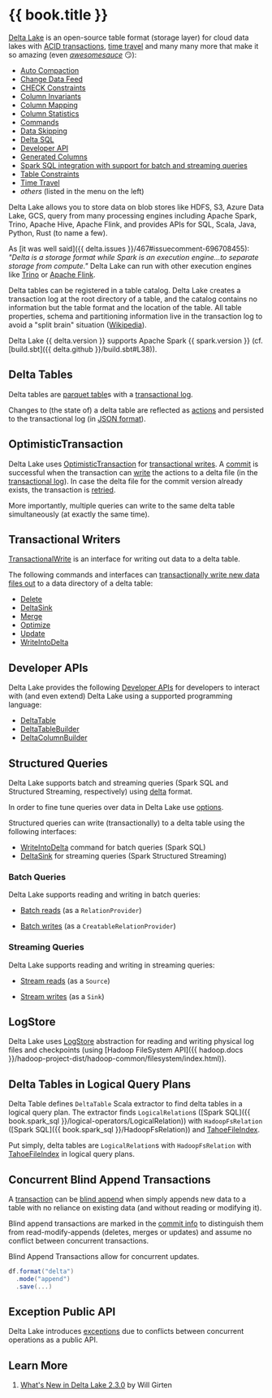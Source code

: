 # {{ book.title }}

[Delta Lake](https://delta.io/) is an open-source table format (storage layer) for cloud data lakes with [ACID transactions](../OptimisticTransaction.md), [time travel](../time-travel/index.md) and many many more that make it so amazing (even _[awesomesauce](https://dictionary.cambridge.org/dictionary/english/awesomesauce)_ 😏):

* [Auto Compaction](../auto-compaction/index.md)
* [Change Data Feed](../change-data-feed/index.md)
* [CHECK Constraints](../check-constraints/index.md)
* [Column Invariants](../column-invariants/index.md)
* [Column Mapping](../column-mapping/index.md)
* [Column Statistics](../column-statistics/index.md)
* [Commands](../commands/index.md)
* [Data Skipping](../data-skipping/index.md)
* [Delta SQL](../sql/index.md)
* [Developer API](../DeltaTable.md)
* [Generated Columns](../generated-columns/index.md)
* [Spark SQL integration with support for batch and streaming queries](../spark-connector/DeltaDataSource.md)
* [Table Constraints](../constraints/index.md)
* [Time Travel](../time-travel/index.md)
* _others_ (listed in the menu on the left)

Delta Lake allows you to store data on blob stores like HDFS, S3, Azure Data Lake, GCS, query from many processing engines including Apache Spark, Trino, Apache Hive, Apache Flink, and provides APIs for SQL, Scala, Java, Python, Rust (to name a few).

As [it was well said]({{ delta.issues }}/467#issuecomment-696708455): _"Delta is a storage format while Spark is an execution engine...to separate storage from compute."_
Delta Lake can run with other execution engines like [Trino](https://trino.io/docs/current/connector/delta-lake.html) or [Apache Flink](https://github.com/delta-io/connectors/tree/master/flink).

Delta tables can be registered in a table catalog. Delta Lake creates a transaction log at the root directory of a table, and the catalog contains no information but the table format and the location of the table. All table properties, schema and partitioning information live in the transaction log to avoid a "split brain" situation ([Wikipedia](https://en.wikipedia.org/wiki/Split-brain_(computing))).

Delta Lake {{ delta.version }} supports Apache Spark {{ spark.version }} (cf. [build.sbt]({{ delta.github }}/build.sbt#L38)).

## Delta Tables

Delta tables are [parquet table](../DeltaFileFormat.md#fileFormat)s with a [transactional log](../DeltaLog.md).

Changes to (the state of) a delta table are reflected as [actions](../Action.md) and persisted to the transactional log (in [JSON format](../Action.md#json)).

## OptimisticTransaction

Delta Lake uses [OptimisticTransaction](../OptimisticTransaction.md) for [transactional writes](../TransactionalWrite.md). A [commit](../OptimisticTransactionImpl.md#commit) is successful when the transaction can [write](../OptimisticTransactionImpl.md#doCommit-write) the actions to a delta file (in the [transactional log](../DeltaLog.md)). In case the delta file for the commit version already exists, the transaction is [retried](../OptimisticTransactionImpl.md#checkAndRetry).

More importantly, multiple queries can write to the same delta table simultaneously (at exactly the same time).

## Transactional Writers

[TransactionalWrite](../TransactionalWrite.md) is an interface for writing out data to a delta table.

The following commands and interfaces can [transactionally write new data files out](../TransactionalWrite.md#writeFiles-usage) to a data directory of a delta table:

* [Delete](../commands/delete/index.md)
* [DeltaSink](../spark-connector/DeltaSink.md#addBatch)
* [Merge](../commands/merge/index.md)
* [Optimize](../commands/optimize/index.md)
* [Update](../commands/update/index.md)
* [WriteIntoDelta](../commands/WriteIntoDelta.md)

## Developer APIs

Delta Lake provides the following [Developer APIs](../developer-api.md) for developers to interact with (and even extend) Delta Lake using a supported programming language:

* [DeltaTable](../DeltaTable.md)
* [DeltaTableBuilder](../DeltaTableBuilder.md)
* [DeltaColumnBuilder](../DeltaColumnBuilder.md)

## Structured Queries

Delta Lake supports batch and streaming queries (Spark SQL and Structured Streaming, respectively) using [delta](../spark-connector/DeltaDataSource.md#DataSourceRegister) format.

In order to fine tune queries over data in Delta Lake use [options](../spark-connector/options.md).

Structured queries can write (transactionally) to a delta table using the following interfaces:

* [WriteIntoDelta](../commands/WriteIntoDelta.md) command for batch queries (Spark SQL)
* [DeltaSink](../spark-connector/DeltaSink.md) for streaming queries (Spark Structured Streaming)

### Batch Queries

Delta Lake supports reading and writing in batch queries:

* [Batch reads](../spark-connector/DeltaDataSource.md#RelationProvider) (as a `RelationProvider`)

* [Batch writes](../spark-connector/DeltaDataSource.md#CreatableRelationProvider) (as a `CreatableRelationProvider`)

### Streaming Queries

Delta Lake supports reading and writing in streaming queries:

* [Stream reads](../spark-connector/DeltaDataSource.md#StreamSourceProvider) (as a `Source`)

* [Stream writes](../spark-connector/DeltaDataSource.md#StreamSinkProvider) (as a `Sink`)

## LogStore

Delta Lake uses [LogStore](../storage/LogStore.md) abstraction for reading and writing physical log files and checkpoints (using [Hadoop FileSystem API]({{ hadoop.docs }}/hadoop-project-dist/hadoop-common/filesystem/index.html)).

## Delta Tables in Logical Query Plans

Delta Table defines `DeltaTable` Scala extractor to find delta tables in a logical query plan. The extractor finds `LogicalRelation`s ([Spark SQL]({{ book.spark_sql }}/logical-operators/LogicalRelation)) with `HadoopFsRelation` ([Spark SQL]({{ book.spark_sql }}/HadoopFsRelation)) and [TahoeFileIndex](../TahoeFileIndex.md).

Put simply, delta tables are `LogicalRelation`s with `HadoopFsRelation` with [TahoeFileIndex](../TahoeFileIndex.md) in logical query plans.

## Concurrent Blind Append Transactions

A [transaction](../OptimisticTransaction.md) can be [blind append](../OptimisticTransactionImpl.md#commit-isBlindAppend) when simply appends new data to a table with no reliance on existing data (and without reading or modifying it).

Blind append transactions are marked in the [commit info](../CommitInfo.md#isBlindAppend) to distinguish them from read-modify-appends (deletes, merges or updates) and assume no conflict between concurrent transactions.

Blind Append Transactions allow for concurrent updates.

```scala
df.format("delta")
  .mode("append")
  .save(...)
```

## Exception Public API

Delta Lake introduces [exceptions](../exceptions/index.md) due to conflicts between concurrent operations as a public API.

## Learn More

1. [What's New in Delta Lake 2.3.0](https://www.linkedin.com/posts/willgirten_delta-lake-230-was-released-last-week-and-ugcPost-7051596576711925760-wvff/) by Will Girten
